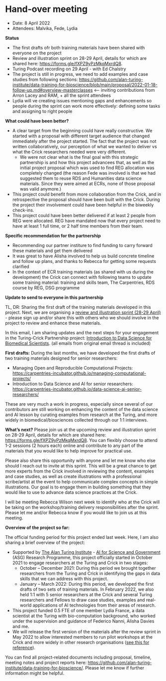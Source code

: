 # Hand-over meeting

- Date: 8 April 2022
- Attendees: Malvika, Fede, Lydia

**Status**

- The first drafts ofr both training materials have been shared with everyone on the project
- Review and illustration sprint on 28-29 April, details for which are shared here: https://forms.gle/fXPZ9yPzMkqMxrdQ8. 
- Turing Podcast recording on 29 April - with Ed Chalstry
- The project is still in progress, we need to add examples and case studies from following sections: https://github.com/alan-turing-institute/data-training-for-bioscience/blob/main/proposal/2022-01-18-follow-up.md#overview-masterclasses <-- inviting contributions from Arron Lacey and RAM, + all the sprint attendees
- Lydia will ve creating issues mentioning gaps and enhancements so people during the sprint can work more effectively: defining some tasks and assigning to right people

**What could have been better?**

- A clear target from the beginning could have really constructive. We started with a proposal with different target audience that changed immediately after the project started. The fact that the project was not written collaboratively, our perception of what we wanted to deliver vs what the Crick researchers needed were very different.
  - We were not clear what is the final goal with this strategic partnership is and how this project advancees that, as well as the initial project proposal which was used to find REG allocation was completely changed (the reason Fede was involved is that we had suggested them to reuse RDS and Humanities data science materials. Since they were aimed at ECRs, none of those proposal was valid anymore.)
- This project could benefit from more collaboration from the Crick, and in retrospective the proposal should have been built with the Crick. During the project their involvement could have been helpful in the biweekly check-ins.
- This project could have been better delivered if at least 2 people from REG were allocated. REG have mandated now that every project need to have at least 1 full time, or 2 half time members from their team.

**Specific recommendation for the partnership**

- Recommending our partner institure to find funding to carry forward these materials and get them delivered
- It was great to have Alisha involved to help us build concrete timeline and follow up plans, and thanks to Rebecca for getting some requests clarified
- In the context of ECR training materials (as shared with us during the development) the Crick can connect with following teams to update some training material: training and skills team, The Carpentries, RDS course by REG, DSG programme 

**Update to send to everyone in this partnership**

TL, DR: Sharing the first draft of the training materials developed in this project. Next, we are organising a [review and illustration sprint (28-29 April)](https://forms.gle/fXPZ9yPzMkqMxrdQ8) - please sign up and/or share this with others who we should involve in the project to review and enhance these materials.
 
In this email, I am sharing updates and the next steps for your engagement in the Turing-Crick Partnership project: [Introduction to Data Science for Biomedical Scientists](https://github.com/alan-turing-institute/data-training-for-bioscience). (all emails from original email thread is included)
 
**First drafts:**
During the last months, we have developed the first drafts of two training materials designed for senior researchers:
 
- Managing Open and Reproducible Computational Projects: https://carpentries-incubator.github.io/managing-computational-projects/ 
- Introduction to Data Science and AI for senior researchers: https://carpentries-incubator.github.io/data-science-ai-senior-researchers/ 
 
These are very much a work in progress, especially since several of our contributors are still working on enhancing the content of the data science and AI lesson by curating examples from research at the Turing, and more widely in biomedical/biosciences collected through our 1:1 interviews.
 
**What’s next?**
Please join us at the upcoming review and illustration sprint on 28-29 April, details for which are shared here: https://forms.gle/fXPZ9yPzMkqMxrdQ8. You can flexibly choose to attend 1-2 sessions (2 hours each) online and contribute to any part of the materials that you would like to help improve for practical use. 
 
Please also share this opportunity with anyone and let me know who else should I reach out to invite at this sprint. This will be a great chance to get more experts from the Crick involved in reviewing the content, examples and case studies, as well as create illustrations with a professional scribe/artist at the event to help communicate complex concepts in simple illustrations. Our goal is to engage them in building something that they would like to use to advance data science practices at the Crick.
 
I will be meeting Rebecca Wilson next week to identify who at the Crick will be taking on the workshop/training delivery responsibilities after the sprint. Please let me and/or Rebecca know if you would like to join us at this meeting.
 
**Overview of the project so far:**
 
The official funding period for this project ended last week. Here, I am also sharing a brief overview of the project:
- Supported by [The Alan Turing Institute](https://www.turing.ac.uk/) - [AI for Science and Government](https://www.turing.ac.uk/research/asg) (ASG) Research Programme, this project officially started in October 2021 to engage researchers at the Turing and Crick in two stages:
  - October – December 2021: During this period we brought together researchers from the Turing and Crick in identifying the gaps in data skills that we can address with this project.
  - January – March 2022: During this period, we developed the first drafts of two sets of training materials. 
  In February 2022, we also held 1:1 with 5 senior researchers at the Crick and several Turing researchers and Fellows to draw case studies, examples and real-world applications of AI technologies from their areas of research.
- This project funded 0.5 FTE of one member Lydia France, a data scientist at the Turing with bio-computation background, who worked under the supervision and guidance of Federico Nanni, Alisha Davies and me.
- We will release the first version of the materials after the review sprint in May 2022 to allow interested members to run pilot workshops at the Crick and more widely in other research organisations ([see this for reference](https://cdh.carpentries.org/the-lesson-life-cycle.html#overview-and-definitions)).
 
You can find all project-related documents including proposal, timeline, meeting notes and project reports here: https://github.com/alan-turing-institute/data-training-for-bioscience/. Please let me know if further information might be helpful.
